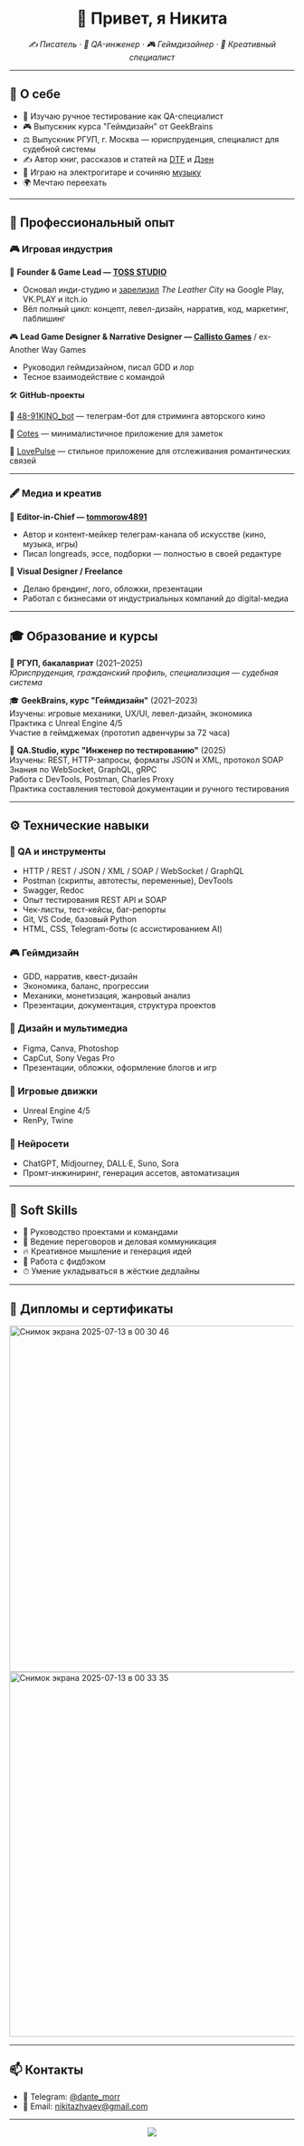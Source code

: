 <h1 align="center">👋 Привет, я Никита</h1>
<p align="center"><i>✍️ Писатель · 🧪 QA-инженер · 🎮 Геймдизайнер · 🎯 Креативный специалист</i></p>

---

## 🧭 О себе

- 🧩 Изучаю ручное тестирование как QA-специалист
- 🎮 Выпускник курса "Геймдизайн" от GeekBrains  
- ⚖️ Выпускник РГУП, г. Москва — юриспруденция, специалист для судебной системы  
- ✍️ Автор книг, рассказов и статей на [DTF](https://dtf.ru/id269504) и [Дзен](https://dzen.ru/toss)  
- 🎸 Играю на электрогитаре и сочиняю [музыку](https://vk.com/music/playlist/651786960_11_48e611ceeae2033fe8)  
- 🌍 Мечтаю переехать

---

## 💼 Профессиональный опыт

### 🎮 Игровая индустрия

🧵 **Founder & Game Lead — [TOSS STUDIO](https://logman12.itch.io/)**  
- Основал инди-студию и [зарелизил](https://logman12.itch.io/the-leather-city) *The Leather City* на Google Play, VK.PLAY и itch.io  
- Вёл полный цикл: концепт, левел-дизайн, нарратив, код, маркетинг, паблишинг

🎮 **Lead Game Designer & Narrative Designer — [Callisto Games](https://vk.com/department34)** / ex-Another Way Games  
- Руководил геймдизайном, писал GDD и лор 
- Тесное взаимодействие с командой

🛠 **GitHub-проекты** 

🔹 [48-91KINO_bot](https://github.com/dantemorrigan/48-91KINO_bot) — телеграм-бот для стриминга авторского кино

🔹 [Cotes](https://github.com/dantemorrigan/Cotes) — минималистичное приложение для заметок

🔹 [LovePulse](https://github.com/dantemorrigan/lovepulse) — стильное приложение для отслеживания романтических связей

---

### 🖋 Медиа и креатив

📡 **Editor-in-Chief — [tommorow4891](https://t.me/tommorow4891)**  
- Автор и контент-мейкер телеграм-канала об искусстве (кино, музыка, игры)  
- Писал longreads, эссе, подборки — полностью в своей редактуре

🎨 **Visual Designer / Freelance**  
- Делаю брендинг, лого, обложки, презентации  
- Работал с бизнесами от индустриальных компаний до digital-медиа

---

## 🎓 Образование и курсы

📘 **РГУП, бакалавриат** (2021–2025)  
*Юриспруденция, гражданский профиль, специализация — судебная система*

🎓 **GeekBrains, курс "Геймдизайн"** (2021–2023)  
Изучены: игровые механики, UX/UI, левел-дизайн, экономика  
Практика с Unreal Engine 4/5  
Участие в геймджемах (прототип адвенчуры за 72 часа)

🧪 **QA.Studio, курс "Инженер по тестированию"** (2025)  
Изучены: REST, HTTP-запросы, форматы JSON и XML, протокол SOAP  
Знания по WebSocket, GraphQL, gRPC  
Работа с DevTools, Postman, Charles Proxy  
Практика составления тестовой документации и ручного тестирования
    
---

## ⚙️ Технические навыки

### 🧪 QA и инструменты  
- HTTP / REST / JSON / XML / SOAP / WebSocket / GraphQL  
- Postman (скрипты, автотесты, переменные), DevTools
- Swagger, Redoc
- Опыт тестирования REST API и SOAP
- Чек-листы, тест-кейсы, баг-репорты  
- Git, VS Code, базовый Python  
- HTML, CSS, Telegram-боты (с ассистированием AI)

### 🎮 Геймдизайн  
- GDD, нарратив, квест-дизайн  
- Экономика, баланс, прогрессии  
- Механики, монетизация, жанровый анализ  
- Презентации, документация, структура проектов

### 🎨 Дизайн и мультимедиа  
- Figma, Canva, Photoshop  
- CapCut, Sony Vegas Pro  
- Презентации, обложки, оформление блогов и игр

### 🔧 Игровые движки  
- Unreal Engine 4/5  
- RenPy, Twine

### 🤖 Нейросети  
- ChatGPT, Midjourney, DALL·E, Suno, Sora  
- Промт-инжиниринг, генерация ассетов, автоматизация

---

## 🤝 Soft Skills

- 📌 Руководство проектами и командами  
- 💬 Ведение переговоров и деловая коммуникация  
- 🔥 Креативное мышление и генерация идей  
- 📢 Работа с фидбэком  
- ⏱ Умение укладываться в жёсткие дедлайны

---

## 📎 Дипломы и сертификаты
<img width="841" height="611" alt="Снимок экрана 2025-07-13 в 00 30 46" src="https://github.com/user-attachments/assets/3d56c482-63f4-4731-9f93-fee118d1cf10" />
<img width="883" height="644" alt="Снимок экрана 2025-07-13 в 00 33 35" src="https://github.com/user-attachments/assets/bf1ac23e-a168-4292-977e-4bbd499c4426" />

---

## 📫 Контакты

- 💬 Telegram: [@dante_morr](https://t.me/dante_morr1209)  
- 📧 Email: [nikitazhvaev@gmail.com](mailto:nikitazhvaev@gmail.com)  

---

<p align="center">
  <img src="https://github-readme-stats.vercel.app/api?username=dantemorrigan&show_icons=true&theme=tokyonight&hide_border=true" />
</p>
